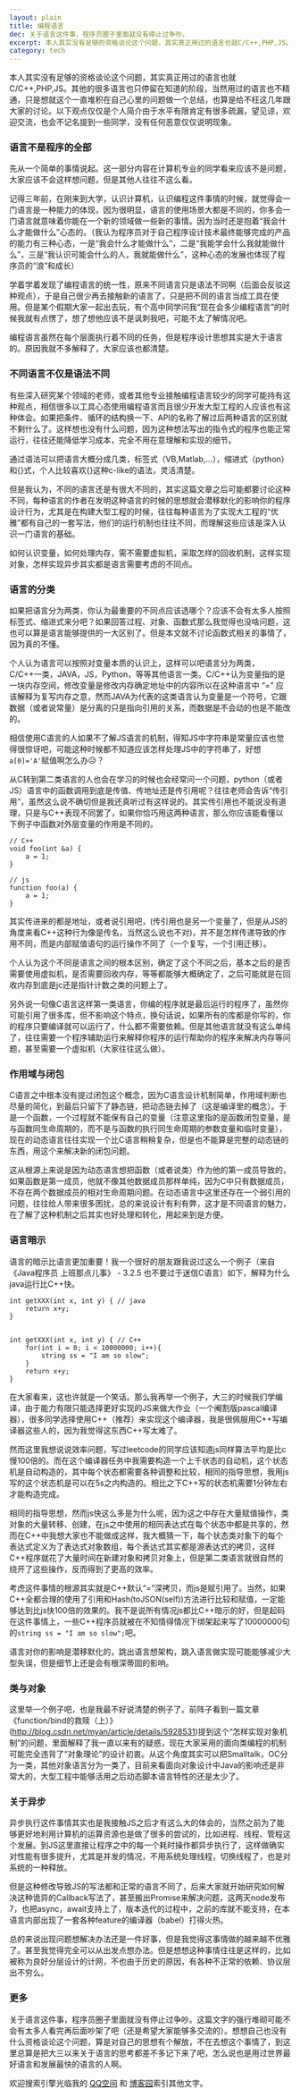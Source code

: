 ```yaml
---
layout: plain
title: 编程语言
dec: 关于语言这件事，程序员圈子里面就没有停止过争吵。
excerpt: 本人其实没有足够的资格谈论这个问题，其实真正用过的语言也就C/C++,PHP,JS。其他的很多语言也只停留在知道的阶段，当然用过的语言也不精通，只是想就这个一直堆积在自己心里的问题做一个总结，也算是给不枉这几年跟大家的讨论。以下观点仅仅是个人简介由于水平有限肯定有很多疏漏，望见谅，欢迎交流，也会不记名提到一些同学，没有任何恶意仅仅说明现象。
category: tech
---
```


本人其实没有足够的资格谈论这个问题，其实真正用过的语言也就C/C++,PHP,JS。其他的很多语言也只停留在知道的阶段，当然用过的语言也不精通，只是想就这个一直堆积在自己心里的问题做一个总结，也算是给不枉这几年跟大家的讨论。以下观点仅仅是个人简介由于水平有限肯定有很多疏漏，望见谅，欢迎交流，也会不记名提到一些同学，没有任何恶意仅仅说明现象。

### 语言不是程序的全部

先从一个简单的事情说起。这一部分内容在计算机专业的同学看来应该不是问题，大家应该不会这样想问题，但是其他人往往不这么看。

记得三年前，在刚来到大学，认识计算机，认识编程这件事情的时候，就觉得会一门语言是一种能力的体现，因为很明显，语言的使用场景大都是不同的，你多会一门语言就意味着你能在一个新的领域做一些新的事情。因为当时还是抱着“我会什么才能做什么”心态的。（我认为程序员对于自己程序设计技术最终能够完成的产品的能力有三种心态，一是“我会什么才能做什么”，二是“我能学会什么我就能做什么”，三是“我认识可能会什么的人，我就能做什么”，这种心态的发展也体现了程序员的“浪”和成长）

学着学着发现了编程语言的统一性，原来不同语言只是语法不同啊（后面会反驳这种观点），于是自己很少再去接触新的语言了，只是把不同的语言当成工具在使用。但是某个假期大家一起出去玩，有个高中同学问我“现在会多少编程语言”的时候我就有点愣了，想了想他应该不是讽刺我吧，可能不太了解情况吧。

编程语言虽然在每个层面执行着不同的任务，但是程序设计思想其实是大于语言的。原因我就不多解释了，大家应该也都清楚。

### 不同语言不仅是语法不同

有些深入研究某个领域的老师，或者其他专业接触编程语言较少的同学可能持有这种观点，相信很多以工具心态使用编程语言而且很少开发大型工程的人应该也有这种体会。如果把条件、循环的结构换一下、API的名称了解过后两种语言的区别就不剩什么了。这样想也没有什么问题，因为这种想法写出的指令式的程序也能正常运行，往往还能降低学习成本，完全不用在意理解和实现的细节。

通过语法可以把语言大概分成几类，标签式（VB,Matlab,...），缩进式（python）和{}式，个人比较喜欢{}这种c-like的语法，灵活清楚。

但是我认为，不同的语言还是有很大不同的，其实这篇文章之后可能都要讨论这种不同，每种语言的作者在发明这种语言的时候的思想就会潜移默化的影响你的程序设计行为，尤其是在构建大型工程的时候，往往每种语言为了实现大工程的“优雅”都有自己的一套写法，他们的运行机制也往往不同，而理解这些应该是深入认识一门语言的基础。

如何认识变量，如何处理内存，需不需要虚拟机，采取怎样的回收机制，这样实现对象，怎样实现异步其实都是语言需要考虑的不同点。

### 语言的分类

如果把语言分为两类，你认为最重要的不同点应该选哪个？应该不会有太多人按照标签式、缩进式来分吧？如果回答过程、对象、函数式那么我觉得也没啥问题，这也可以算是语言能够提供的一大区别了。但是本文就不讨论函数式相关的事情了，因为真的不懂。

个人认为语言可以按照对变量本质的认识上，这样可以吧语言分为两类，C/C++一类，JAVA，JS，Python，等等其他语言一类。C/C++认为变量指的是一块内存空间，修改变量是修改内存确定地址中的内容所以在这种语言中 “=” 应该解释为复写内存之意，然而JAVA为代表的这类语言认为变量是一个符号，它跟数据（或者说常量）是分离的只是指向引用的关系，而数据是不会动的也是不能改的。

相信使用C语言的人如果不了解JS语言的机制，得知JS中字符串是常量应该也觉得很惊讶吧，可能这种时候都不知道应该怎样处理JS中的字符串了，好想```a[0]='A'```赋值啊怎么办😥？

从C转到第二类语言的人也会在学习的时候也会经常问一个问题，python（或者JS）语言中的函数调用到底是传值、传地址还是传引用呢？往往老师会告诉“传引用”，虽然这么说不确切但是我还真听过有这样说的。其实传引用也不能说没有道理，只是与C++表现不同罢了，如果你恰巧用这两种语言，那么你应该能看懂以下例子中函数对外层变量的作用是不同的。

```
// C++
void foo(int &a) {
	a = 1;
}

// js
function foo(a) {
	a = 1;
}
```

其实传进来的都是地址，或者说引用吧，(传引用也是另一个变量了，但是从JS的角度来看C++这种行为像是传名，当然这么说也不对)，并不是怎样传递导致的作用不同，而是内部赋值语句的运行操作不同了（一个复写，一个引用迁移）。

个人认为这个不同是语言之间的根本区别，确定了这个不同之后，基本之后的是否需要使用虚拟机，是否需要回收内存，等等都能够大概确定了，之后可能就是在回收内存到底是jc还是指针计数之类的问题上了。

另外说一句像C语言这样第一类语言，你编的程序就是最后运行的程序了，虽然你可能引用了很多库，但不影响这个特点，换句话说，如果所有的库都是你写的，你的程序只要编译就可以运行了，什么都不需要依赖。但是其他语言就没有这么单纯了，往往需要一个程序辅助运行来解释你程序的运行帮助你的程序来解决内存等问题，甚至需要一个虚拟机（大家往往这么做）。

### 作用域与闭包

C语言之中根本没有提过闭包这个概念，因为C语言设计机制简单，作用域判断也尽量的简化，到最后只留下了静态链，把动态链去掉了（这是编译里的概念）。于是一个函数，一个过程就不能保有自己的变量（注意这里指的是函数闭包变量，是与函数同生命周期的，而不是与函数的执行同生命周期的参数变量和临时变量），现在的动态语言往往实现一个比C语言稍稍复杂，但是也不能算是完整的动态链的东西，用这个来解决新的闭包问题。

这从根源上来说是因为动态语言想把函数（或者说类）作为他的第一成员导致的，如果函数是第一成员，他就不像其他数据成员那样单纯，因为C中只有数据成员，不存在两个数据成员的相对生命周期问题。在动态语言中这里还存在一个弱引用的问题，往往给人带来很多困扰，总的来说设计有利有弊，这才是不同语言的魅力，在了解了这种机制之后其实也好处理和转化，用起来到是方便。

### 语言暗示

语言的暗示比语言更加重要！我一个很好的朋友跟我说过这么一个例子（来自《Java程序员 上班那点儿事》 - 3.2.5 也不要过于迷信C语言）如下，解释为什么java运行比C++快。

```
int getXXX(int x, int y) { // java
	return x+y;
}
```
```

int getXXX(int x, int y) { // C++
	for(int i = 0; i < 10000000; i++){
		string ss = "I am so slow";
	}
	return x+y;
}
```

在大家看来，这也许就是一个笑话。那么我再举一个例子，大三的时候我们学编译，由于能力有限只能选择更好实现的JS来做大作业（一个阉割版pascal编译器），很多同学选择使用C++（推荐）来实现这个编译器，我是很佩服用C++写编译器这些人的，因为我觉得这东西C++写太难了。

然而这里我想说说效率问题，写过leetcode的同学应该知道js同样算法平均是比c慢100倍的。而在这个编译器任务中我需要构造一个上千状态的自动机，这个状态机是自动构造的，其中每个状态都需要各种调整和比较，相同的指导思想，我用js写的这个状态机是可以在5s之内构造的。相比之下C++写的状态机需要1分钟左右才能构造完成。

相同的指导思想，然而js快这么多是为什么呢，因为这之中存在大量赋值操作，类对象的大量转移、创建，在js之中使用的相同表达式在每个状态中都是共享的，然而在C++中我想大家也不能做成这样，我大概猜一下，每个状态类对象下的每个表达式定义为了表达式对象数组，每个表达式其实都是源表达式的拷贝，这样C++程序就花了大量时间在新建对象和拷贝对象上，但是第二类语言就很自然的绕开了这些操作，反而得到了更高的效率。

考虑这件事情的根源其实就是C++默认“=”深拷贝，而js是赋引用了。当然，如果C++全都合理的使用了引用和Hash(toJSON(self))方法进行比较和赋值，一定能够达到比js快100倍的效果的。我不是说所有情况js都比C++暗示的好，但是起码在这件事情上，一些C++程序员就被在不知情得情况下绑架起来写了10000000句的```string ss = "I am so slow";```吧。

语言对你的影响是潜移默化的，跳出语言想架构，跳入语言做实现可能能够减少大型失误，但是细节上还是会有根深蒂固的影响。

### 类与对象

这里举一个例子吧，也是我最不好说清楚的例子了。前阵子看到一篇文章《function/bind的救赎（上）》(http://blog.csdn.net/myan/article/details/5928531)提到这个“怎样实现对象机制”的问题，里面解释了我一直以来有的疑惑，现在大家采用的面向类编程的机制可能完全违背了“对象理论”的设计初衷。从这个角度其实可以把Smalltalk，OC分为一类，其他对象语言分为一类了，目前来看面向对象设计中Java的影响还是非常大的，大型工程中能够活用之后动态脚本语言特性的还是太少了。

### 关于异步

异步执行这件事情其实也是我接触JS之后才有这么大的体会的，当然之前为了能够更好地利用计算机的运算资源也是做了很多的尝试的，比如进程、线程、管程这个发展。到JS这里直接让程序之中的每一个耗时操作都异步执行了，这样做确实对性能有很多提升，尤其是并发的情况，不用系统处理线程，切换线程了，也是对系统的一种释放。

但是这种修改导致JS的写法都和正常的语言不同了，后来大家就开始研究如何解决这种诡异的Callback写法了，甚至搬出Promise来解决问题，这两天node发布7，也把async，await支持上了，版本迭代的过程中，之前的库就不能支持，在本语言内部出现了一套各种feature的编译器（babel）打得火热。

总的来说出现问题想解决办法还是一件好事，但是我觉得这事情做的越来越不优雅了。甚至我觉得完全可以从出发点想办法。但是想想这种事情往往是这样的，比如被称为良好分层设计的计网，不也由于历史的原因，有各种不正常的依赖、协议层出不穷么。

### 更多

关于语言这件事，程序员圈子里面就没有停止过争吵。这篇文字的强行堆砌可能不会有太多人看完再后面吵架了吧（还是希望大家能够多交流的）。想想自己也没有什么资格谈论这个问题，算是对自己的思想有个解放，不在去想这个事情了，到这里总算是把大三以来关于语言的思考都差不多记下来了吧，怎么说也是用过世界最好语言和发展最快的语言的人啊。

欢迎搜索引擎光临我的 [QQ空间](http://user.qzone.qq.com/570926881/blog/1477487825) 和 [博客园](http://www.cnblogs.com/liu946/)索引其他文字。
